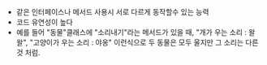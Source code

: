 - 같은 인터페이스나 메서드 사용시 서로 다르게 동작할수 있는 능력
- 코드 유연성이 높다
- 예를 들어 "동물"클래스에 "소리내기"라는 메서드가 있을 때, "개가 우는 소리 : 왈왈", "고양이가 우는 소리 : 야옹"  이런식으로 두 동물은 모두 울지만 그 소리는 다른것 처럼.